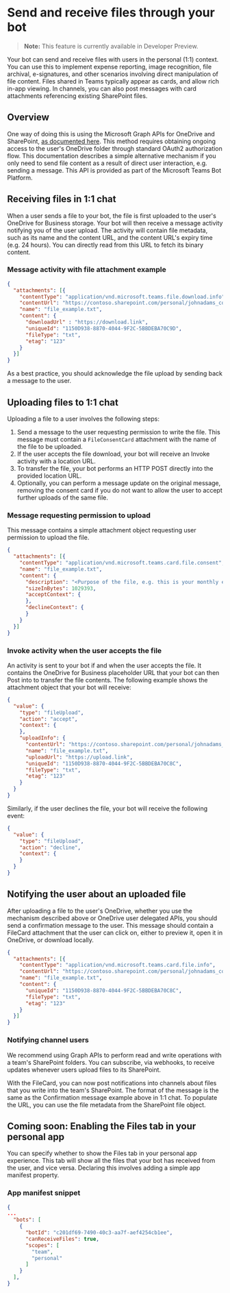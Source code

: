 # Send and receive files through your bot

>**Note:** This feature is currently available in Developer Preview.

Your bot can send and receive files with users in the personal (1:1) context. You can use this to implement expense reporting, image recognition, file archival, e-signatures, and other scenarios involving direct manipulation of file content. Files shared in Teams typically appear as cards, and allow rich in-app viewing. In channels, you can also post messages with card attachments referencing existing SharePoint files.

## Overview

One way of doing this is using the Microsoft Graph APIs for OneDrive and SharePoint, [as documented here](https://docs.microsoft.com/en-us/onedrive/developer/rest-api/). This method requires obtaining ongoing access to the user's OneDrive folder through standard OAuth2 authorization flow. This documentation describes a simple alternative mechanism if you only need to send file content as a result of direct user interaction, e.g. sending a message. This API is provided as part of the Microsoft Teams Bot Platform.

## Receiving files in 1:1 chat
When a user sends a file to your bot, the file is first uploaded to the user's OneDrive for Business storage. Your bot will then receive a message activity notifying you of the user upload. The activity will contain file metadata, such as its name and the content URL, and the content URL's expiry time (e.g. 24 hours). You can directly read from this URL to fetch its binary content.

### Message activity with file attachment example
```json
{
  "attachments": [{
    "contentType": "application/vnd.microsoft.teams.file.download.info",
    "contentUrl": "https://contoso.sharepoint.com/personal/johnadams_contoso_com/Documents/Applications/file_example.txt",
    "name": "file_example.txt",
    "content": {
      "downloadUrl" : "https://download.link",
      "uniqueId": "1150D938-8870-4044-9F2C-5BBDEBA70C9D",
      "fileType": "txt",
      "etag": "123"
    }
  }]
}
```

As a best practice, you should acknowledge the file upload by sending back a message to the user.

## Uploading files to 1:1 chat
Uploading a file to a user involves the following steps:
1. Send a message to the user requesting permission to write the file. This message must contain a `FileConsentCard` attachment with the name of the file to be uploaded.
2. If the user accepts the file download, your bot will receive an Invoke activity with a location URL.
3. To transfer the file, your bot performs an HTTP POST directly into the provided location URL.
4. Optionally, you can perform a message update on the original message, removing the consent card if you do not want to allow the user to accept further uploads of the same file.

### Message requesting permission to upload
This message contains a simple attachment object requesting user permission to upload the file.

```json
{
  "attachments": [{
    "contentType": "application/vnd.microsoft.teams.card.file.consent",
    "name": "file_example.txt",
    "content": {
      "description": "<Purpose of the file, e.g. this is your monthly expense report>",
      "sizeInBytes": 1029393,
      "acceptContext": {        
      },
      "declineContext": {
      }
    }
  }]
}
```

### Invoke activity when the user accepts the file
An activity is sent to your bot if and when the user accepts the file. It contains the OneDrive for Business placeholder URL that your bot can then Post into to transfer the file contents. The following example shows the attachment object that your bot will receive:

```json
{
  "value": {
    "type": "fileUpload",
    "action": "accept",
    "context": {
    },
    "uploadInfo": {
      "contentUrl": "https://contoso.sharepoint.com/personal/johnadams_contoso_com/Documents/Applications/file_example.txt",
      "name": "file_example.txt",
      "uploadUrl": "https://upload.link",
      "uniqueId": "1150D938-8870-4044-9F2C-5BBDEBA70C8C",
      "fileType": "txt",
      "etag": "123"
    }
  }
}
```

Similarly, if the user declines the file, your bot will receive the following event:

```json
{
  "value": {
    "type": "fileUpload",
    "action": "decline",
    "context": {
    }
  }
}
```

## Notifying the user about an uploaded file
After uploading a file to the user's OneDrive, whether you use the mechanism described above or OneDrive user delegated APIs, you should send a confirmation message to the user. This message should contain  a FileCard attachment that the user can click on, either to preview it, open it in OneDrive, or download locally.

```json
{
  "attachments": [{
    "contentType": "application/vnd.microsoft.teams.card.file.info",
    "contentUrl": "https://contoso.sharepoint.com/personal/johnadams_contoso_com/Documents/Applications/file_example.txt",
    "name": "file_example.txt",
    "content": {
      "uniqueId": "1150D938-8870-4044-9F2C-5BBDEBA70C8C",
      "fileType": "txt",
      "etag": "123"
    }
  }]
}
```

### Notifying channel users
We recommend using Graph APIs to perform read and write operations with a team's SharePoint folders. You can subscribe, via webhooks, to receive updates whenever users upload files to its SharePoint.

With the FileCard, you can now post notifications into channels about files that you write into the team's SharePoint. The format of the message is the same as the Confirmation message example above in 1:1 chat. To populate the URL, you can use the file metadata from the SharePoint file object.

## Coming soon: Enabling the Files tab in your personal app
You can specify whether to show the Files tab in your personal app experience. This tab will show all the files that your bot has  received from the user, and vice versa. Declaring this involves adding a simple app manifest property.

### App manifest snippet
```json
{
...
  "bots": [
    {
      "botId": "c201df69-7490-40c3-aa7f-aef4254cb1ee",
      "canReceiveFiles": true,
      "scopes": [
        "team",
        "personal"
      ]
    }
  ],
}
```